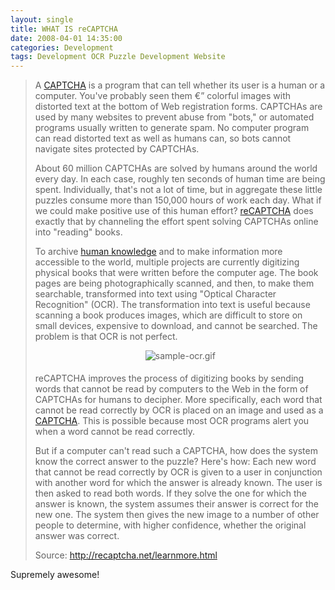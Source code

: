```yaml
---
layout: single
title: WHAT IS reCAPTCHA
date: 2008-04-01 14:35:00
categories: Development
tags: Development OCR Puzzle Development Website
---
```


<blockquote>
<p style="padding-top: 0px"> A <a href="http://recaptcha.net/captcha.html">CAPTCHA</a> is a program that can tell whether its user is a human or a computer. You've probably seen them €” colorful images with distorted text at the bottom of Web registration forms. CAPTCHAs are used by many websites to prevent abuse from "bots," or automated programs usually written to generate spam. No computer program can read distorted text as well as humans can, so bots cannot navigate sites protected by CAPTCHAs.</p>
 About 60 million CAPTCHAs are solved by humans around the world every day. In each case, roughly ten seconds of human time are being spent. Individually, that's not a lot of time, but in aggregate these little puzzles consume more than 150,000 hours of work each day. What if we could make positive use of this human effort? <a href="http://en.wikipedia.org/wiki/ReCAPTCHA" title="ReCAPTCHA" rel="wikipedia" target="_blank" class="zem_slink">reCAPTCHA</a> does exactly that by channeling the effort spent solving CAPTCHAs online into "reading" books.

To archive <a href="http://en.wikipedia.org/wiki/Knowledge" title="Knowledge" rel="wikipedia" target="_blank" class="zem_slink">human knowledge</a> and to make information more accessible to the world, multiple projects are currently digitizing physical books that were written before the computer age. The book pages are being photographically scanned, and then, to make them searchable, transformed into text using "Optical Character Recognition" (OCR). The transformation into text is useful because scanning a book produces images, which are difficult to store on small devices, expensive to download, and cannot be searched. The problem is that OCR is not perfect.

<center><img src="/public/uploads/2008/04/sample-ocr.gif" alt="sample-ocr.gif" /></center>
<p style="padding-top: 5px">reCAPTCHA improves the process of digitizing books by sending words that cannot be read by computers to the Web in the form of CAPTCHAs for humans to decipher. More specifically, each word that cannot be read correctly by OCR is placed on an image and used as a <a href="http://en.wikipedia.org/wiki/CAPTCHA" title="CAPTCHA" rel="wikipedia" target="_blank" class="zem_slink">CAPTCHA</a>. This is possible because most OCR programs alert you when a word cannot be read correctly.</p>
 But if a computer can't read such a CAPTCHA, how does the system know the correct answer to the puzzle? Here's how: Each new word that cannot be read correctly by OCR is given to a user in conjunction with another word for which the answer is already known. The user is then asked to read both words. If they solve the one for which the answer is known, the system assumes their answer is correct for the new one. The system then gives the new image to a number of other people to determine, with higher confidence, whether the original answer was correct.

Source: <a href="http://recaptcha.net/learnmore.html">http://recaptcha.net/learnmore.html</a></blockquote>
Supremely awesome!
